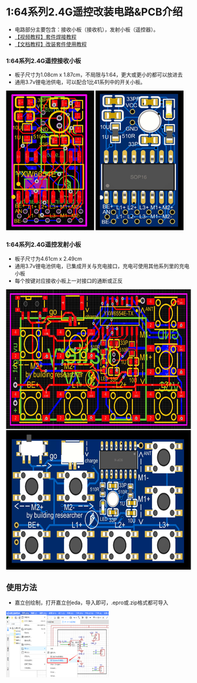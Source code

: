 # 1:64系列2.4G遥控改装电路&PCB介绍
- 电路部分主要包含：接收小板（接收机），发射小板（遥控器）。
- [【视频教程】套件焊接教程](https://www.bilibili.com/video/BV16s4y1m7GQ/?spm_id_from=333.999.0.0&vd_source=89cad0e1890ff49027d6a9f92e9147a6)
- [【文档教程】改装套件使用教程](https://www.wolai.com/ksv9qGV1nwmhjUrozgD7f1)

### 1:64系列2.4G遥控接收小板
- 板子尺寸为1.08cm x 1.87cm，不局限与1:64，更大或更小的都可以放进去
- 通用3.7v锂电池供电，可以配合1比41系列中的开关小板。

<img src="../../docs/2.4G遥控接收板一代.jpg" width="240" height="380"> <img src="../../docs/2.4G遥控接收板一代3d.jpg" width="240" height="380">

### 1:64系列2.4G遥控发射小板
- 板子尺寸为4.61cm x 2.49cm
- 通用3.7v锂电池供电，已集成开关与充电接口，充电可使用其他系列里的充电小板
- 每个按键对应接收小板上一对接口的通断或正反

<img src="../../docs/2.4G遥控发射板一代.jpg" width="600" height="380"> <img src="../../docs/2.4G遥控发射板一代3d.jpg" width="600" height="380">

## 使用方法
- 嘉立创绘制，打开嘉立创eda，导入即可，.epro或.zip格式都可导入

<img src="../../docs/jlceda_input.png" width="280" height="180">

[//]: # (## 量产区up主福利)

[//]: # (- 懒得画电路敲代码可淘宝搜“积木研究圆的小车改装店”，有部分现成提供&#40;随缘上架哦！&#41;)

[//]: # (- 1:64芯片套件：[https://item.taobao.com/item.htm?ft=t&id=737362891443]&#40;https://item.taobao.com/item.htm?ft=t&id=737362891443&#41;)

[//]: # (- 1:87改装套件：[https://item.taobao.com/item.htm?ft=t&id=737272654141]&#40;https://item.taobao.com/item.htm?ft=t&id=737272654141&#41;)

[//]: # ()
[//]: # (- 量产芯片组套件长这样)

[//]: # ()
[//]: # (<img src="../../docs/套件封面.jpg" width="100" height="100"> <img src="../../docs/套件封面2.jpg" width="120" height="100">)